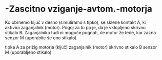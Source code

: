 # -Zascitno vziganje-avtom.-motorja
Ko obrnemo ključ v desno (simuliramo s tipko), se sklene kontakt A, ki aktivira zaganjalnik (motor). Pogoj za to pa je, da je vklopljeno skrivno stikalo B. Zaganjalnika tudi ni mogoče pognati, če motor že teče, kar zazna senzor M (uporabite še eno stikalo).


tipka A za prižig motorja (ključ)
zaganjalnik (motor)
skrivno stikalo B
senzor M (uporabljeno stikalo)
